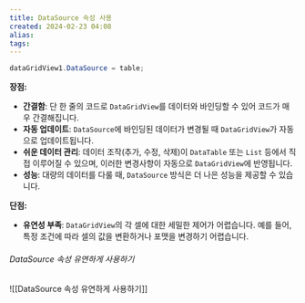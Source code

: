```yaml
---
title: DataSource 속성 사용
created: 2024-02-23 04:08
alias:
tags:
---
```

```csharp
dataGridView1.DataSource = table;
```

**장점:**
- **간결함**: 단 한 줄의 코드로 `DataGridView`를 데이터와 바인딩할 수 있어 코드가 매우 간결해집니다.
- **자동 업데이트**: `DataSource`에 바인딩된 데이터가 변경될 때 `DataGridView`가 자동으로 업데이트됩니다.
- **쉬운 데이터 관리**: 데이터 조작(추가, 수정, 삭제)이 `DataTable` 또는 `List` 등에서 직접 이루어질 수 있으며, 이러한 변경사항이 자동으로 `DataGridView`에 반영됩니다.
- **성능**: 대량의 데이터를 다룰 때, `DataSource` 방식은 더 나은 성능을 제공할 수 있습니다.

**단점:**
- **유연성 부족**: `DataGridView`의 각 셀에 대한 세밀한 제어가 어렵습니다. 예를 들어, 특정 조건에 따라 셀의 값을 변환하거나 포맷을 변경하기 어렵습니다.

###### DataSource 속성 유연하게 사용하기
![[DataSource 속성 유연하게 사용하기]]


